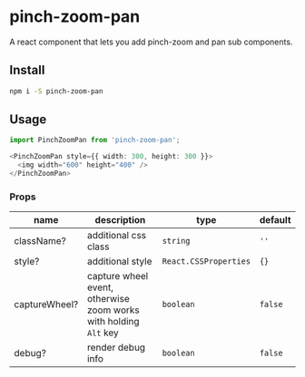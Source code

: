 # pinch-zoom-pan

A react component that lets you add pinch-zoom and pan sub components.

## Install

```bash
npm i -S pinch-zoom-pan
```

## Usage

```typescript jsx
import PinchZoomPan from 'pinch-zoom-pan';

<PinchZoomPan style={{ width: 300, height: 300 }}>
  <img width="600" height="400" />
</PinchZoomPan>
```

### Props

| name | description | type | default |
|------|-------------|------|---------|
|className? | additional css class | `string` | `''` |
|style? | additional style | `React.CSSProperties` | `{}` |
|captureWheel? | capture wheel event, otherwise zoom works with holding `Alt` key | `boolean` | `false` |
|debug? | render debug info | `boolean` | `false` |
